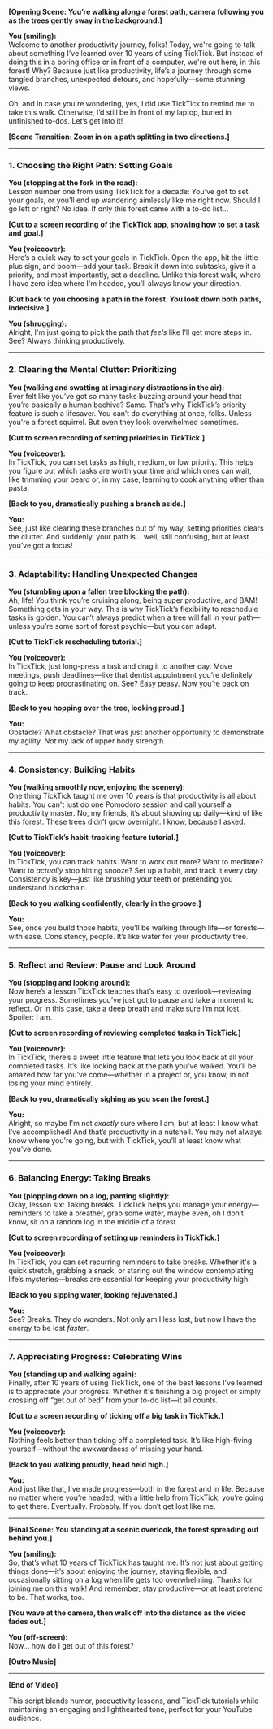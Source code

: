 **[Opening Scene: You’re walking along a forest path, camera following you as the trees gently sway in the background.]**

**You (smiling):**  
Welcome to another productivity journey, folks! Today, we're going to talk about something I've learned over 10 years of using TickTick. But instead of doing this in a boring office or in front of a computer, we're out here, in this forest! Why? Because just like productivity, life’s a journey through some tangled branches, unexpected detours, and hopefully—some stunning views. 

Oh, and in case you're wondering, yes, I did use TickTick to remind me to take this walk. Otherwise, I’d still be in front of my laptop, buried in unfinished to-dos. Let’s get into it!

**[Scene Transition: Zoom in on a path splitting in two directions.]**

---

### 1. **Choosing the Right Path: Setting Goals**

**You (stopping at the fork in the road):**  
Lesson number one from using TickTick for a decade: You’ve got to set your goals, or you’ll end up wandering aimlessly like me right now. Should I go left or right? No idea. If only this forest came with a to-do list…

**[Cut to a screen recording of the TickTick app, showing how to set a task and goal.]**

**You (voiceover):**  
Here’s a quick way to set your goals in TickTick. Open the app, hit the little plus sign, and boom—add your task. Break it down into subtasks, give it a priority, and most importantly, set a deadline. Unlike this forest walk, where I have zero idea where I'm headed, you’ll always know your direction.

**[Cut back to you choosing a path in the forest. You look down both paths, indecisive.]**

**You (shrugging):**  
Alright, I'm just going to pick the path that *feels* like I’ll get more steps in. See? Always thinking productively. 

---

### 2. **Clearing the Mental Clutter: Prioritizing**

**You (walking and swatting at imaginary distractions in the air):**  
Ever felt like you’ve got so many tasks buzzing around your head that you’re basically a human beehive? Same. That’s why TickTick’s priority feature is such a lifesaver. You can’t do everything at once, folks. Unless you're a forest squirrel. But even they look overwhelmed sometimes.

**[Cut to screen recording of setting priorities in TickTick.]**

**You (voiceover):**  
In TickTick, you can set tasks as high, medium, or low priority. This helps you figure out which tasks are worth your time and which ones can wait, like trimming your beard or, in my case, learning to cook anything other than pasta.

**[Back to you, dramatically pushing a branch aside.]**

**You:**  
See, just like clearing these branches out of my way, setting priorities clears the clutter. And suddenly, your path is... well, still confusing, but at least you’ve got a focus!

---

### 3. **Adaptability: Handling Unexpected Changes**

**You (stumbling upon a fallen tree blocking the path):**  
Ah, life! You think you’re cruising along, being super productive, and BAM! Something gets in your way. This is why TickTick’s flexibility to reschedule tasks is golden. You can’t always predict when a tree will fall in your path—unless you’re some sort of forest psychic—but you can adapt.

**[Cut to TickTick rescheduling tutorial.]**

**You (voiceover):**  
In TickTick, just long-press a task and drag it to another day. Move meetings, push deadlines—like that dentist appointment you’re definitely going to keep procrastinating on. See? Easy peasy. Now you’re back on track.

**[Back to you hopping over the tree, looking proud.]**

**You:**  
Obstacle? What obstacle? That was just another opportunity to demonstrate my agility. *Not* my lack of upper body strength.

---

### 4. **Consistency: Building Habits**

**You (walking smoothly now, enjoying the scenery):**  
One thing TickTick taught me over 10 years is that productivity is all about habits. You can't just do one Pomodoro session and call yourself a productivity master. No, my friends, it’s about showing up daily—kind of like this forest. These trees didn’t grow overnight. I know, because I asked. 

**[Cut to TickTick’s habit-tracking feature tutorial.]**

**You (voiceover):**  
In TickTick, you can track habits. Want to work out more? Want to meditate? Want to *actually* stop hitting snooze? Set up a habit, and track it every day. Consistency is key—just like brushing your teeth or pretending you understand blockchain.

**[Back to you walking confidently, clearly in the groove.]**

**You:**  
See, once you build those habits, you’ll be walking through life—or forests—with ease. Consistency, people. It’s like water for your productivity tree. 

---

### 5. **Reflect and Review: Pause and Look Around**

**You (stopping and looking around):**  
Now here’s a lesson TickTick teaches that’s easy to overlook—reviewing your progress. Sometimes you’ve just got to pause and take a moment to reflect. Or in this case, take a deep breath and make sure I’m not lost. Spoiler: I am.

**[Cut to screen recording of reviewing completed tasks in TickTick.]**

**You (voiceover):**  
In TickTick, there’s a sweet little feature that lets you look back at all your completed tasks. It’s like looking back at the path you’ve walked. You’ll be amazed how far you’ve come—whether in a project or, you know, in not losing your mind entirely.

**[Back to you, dramatically sighing as you scan the forest.]**

**You:**  
Alright, so maybe I'm not *exactly* sure where I am, but at least I know what I’ve accomplished! And that’s productivity in a nutshell. You may not always know where you're going, but with TickTick, you’ll at least know what you’ve done.

---

### 6. **Balancing Energy: Taking Breaks**

**You (plopping down on a log, panting slightly):**  
Okay, lesson six: Taking breaks. TickTick helps you manage your energy—reminders to take a breather, grab some water, maybe even, oh I don’t know, sit on a random log in the middle of a forest.

**[Cut to screen recording of setting up reminders in TickTick.]**

**You (voiceover):**  
In TickTick, you can set recurring reminders to take breaks. Whether it's a quick stretch, grabbing a snack, or staring out the window contemplating life’s mysteries—breaks are essential for keeping your productivity high.

**[Back to you sipping water, looking rejuvenated.]**

**You:**  
See? Breaks. They do wonders. Not only am I less lost, but now I have the energy to be lost *faster*.

---

### 7. **Appreciating Progress: Celebrating Wins**

**You (standing up and walking again):**  
Finally, after 10 years of using TickTick, one of the best lessons I’ve learned is to appreciate your progress. Whether it's finishing a big project or simply crossing off “get out of bed” from your to-do list—it all counts.

**[Cut to a screen recording of ticking off a big task in TickTick.]**

**You (voiceover):**  
Nothing feels better than ticking off a completed task. It’s like high-fiving yourself—without the awkwardness of missing your hand.

**[Back to you walking proudly, head held high.]**

**You:**  
And just like that, I’ve made progress—both in the forest and in life. Because no matter where you’re headed, with a little help from TickTick, you’re going to get there. Eventually. Probably. If you don’t get lost like me.

---

**[Final Scene: You standing at a scenic overlook, the forest spreading out behind you.]**

**You (smiling):**  
So, that’s what 10 years of TickTick has taught me. It’s not just about getting things done—it’s about enjoying the journey, staying flexible, and occasionally sitting on a log when life gets too overwhelming. Thanks for joining me on this walk! And remember, stay productive—or at least pretend to be. That works, too.

**[You wave at the camera, then walk off into the distance as the video fades out.]**

**You (off-screen):**  
Now... how do I get out of this forest?

**[Outro Music]**

---

**[End of Video]**

This script blends humor, productivity lessons, and TickTick tutorials while maintaining an engaging and lighthearted tone, perfect for your YouTube audience.
